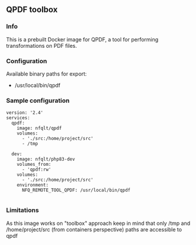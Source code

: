 ## QPDF toolbox

### Info
This is a prebuilt Docker image for QPDF, a tool for performing transformations on PDF files.

### Configuration
Available binary paths for export:

- /usr/local/bin/qpdf

### Sample configuration
```
version: '2.4'
services:
  qpdf:
    image: nfqlt/qpdf
    volumes:
      - './src:/home/project/src'
      - /tmp

  dev:
    image: nfqlt/php83-dev
    volumes_from:
      - 'qpdf:rw'
    volumes:
      - './src:/home/project/src'
    environment:
      NFQ_REMOTE_TOOL_QPDF: /usr/local/bin/qpdf
  
```

### Limitations
As this image works on "toolbox" approach keep in mind that only /tmp
and /home/project/src (from containers perspective) paths are accessible
to qpdf
